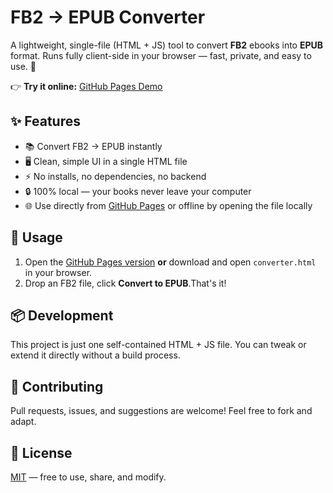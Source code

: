# FB2 -> EPUB Converter

A lightweight, single-file (HTML + JS) tool to convert **FB2** ebooks into **EPUB** format.
Runs fully client-side in your browser — fast, private, and easy to use. 🚀

👉 **Try it online:** [GitHub Pages Demo](https://AlekseyFadeev.github.io/epub-converter/converter.html)

## ✨ Features
- 📚 Convert FB2 → EPUB instantly
- 🖥️ Clean, simple UI in a single HTML file
- ⚡ No installs, no dependencies, no backend
- 🔒 100% local — your books never leave your computer
- 🌐 Use directly from [GitHub Pages](https://AlekseyFadeev.github.io/epub-converter/converter.html) or offline by opening the file locally

## 🚀 Usage
1. Open the [GitHub Pages version](https://AlekseyFadeev.github.io/epub-converter/converter.html)
   **or** download and open `converter.html` in your browser.
2. Drop an FB2 file, click **Convert to EPUB**.That's it!

## 📦 Development
This project is just one self-contained HTML + JS file.
You can tweak or extend it directly without a build process.

## 🤝 Contributing
Pull requests, issues, and suggestions are welcome!
Feel free to fork and adapt.

## 📜 License
[MIT](./LICENSE) — free to use, share, and modify.
